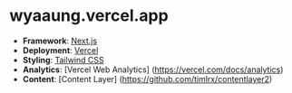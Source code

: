 # wyaaung.vercel.app

- **Framework**: [Next.js](https://nextjs.org/)
- **Deployment**: [Vercel](https://vercel.com)
- **Styling**: [Tailwind CSS](https://tailwindcss.com/)
- **Analytics**: [Vercel Web Analytics] (https://vercel.com/docs/analytics)
- **Content**: [Content Layer] (https://github.com/timlrx/contentlayer2)
